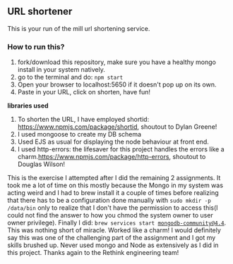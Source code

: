 ## URL shortener
This is your run of the mill url shortening service.
### How to run this?
1. fork/download this repository, make sure you have a healthy mongo install in your system natively.
2. go to the terminal and do: <code>npm start</code> 
3. Open your browser to localhost:5650 if it doesn't pop up on its own. 
4. Paste in your URL, click on shorten, have fun!

**libraries used**
1. To shorten the URL, I have employed shortid: https://www.npmjs.com/package/shortid, shoutout to Dylan Greene!
2. I used mongoose to create my DB schema
3. Used EJS as usual for displaying the node behaviour at front end. 
4. I used http-errors: the lifesaver for this project handles the errors like a charm.https://www.npmjs.com/package/http-errors, shoutout to Douglas Wilson! 

This is the exercise I attempted after I did the remaining 2 assignments. It took me a lot of time on this mostly because the Mongo in my system was acting weird and I had to brew install it a couple of times before realizing that there has to be a configuration done manually with <code>sudo mkdir -p /data/bin</code> only to realize that I don't have the permission to access this(I could not find the answer to how you chmod the system owner to user owner privilege). Finally I did: 
<code>brew services start mongodb-community@4.4</code>. 
This was nothing short of miracle. Worked like a charm!
I would definitely say this was one of the challenging part of the assignment and I got my skills brushed up. Never used mongo and Node as extensively as I did in this project. Thanks again to the Rethink engineering team!
